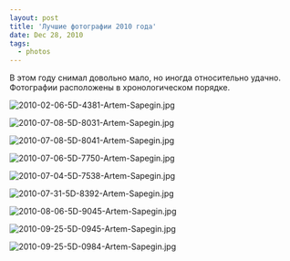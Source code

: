```yaml
---
layout: post
title: 'Лучшие фотографии 2010 года'
date: Dec 28, 2010
tags:
  - photos
---
```


В этом году снимал довольно мало, но иногда относительно удачно. Фотографии расположены в хронологическом порядке.

![2010-02-06-5D-4381-Artem-Sapegin.jpg](photo://1219)

<!--more-->

![2010-07-08-5D-8031-Artem-Sapegin.jpg](photo://255)

![2010-07-08-5D-8041-Artem-Sapegin.jpg](photo://256)

![2010-07-06-5D-7750-Artem-Sapegin.jpg](photo://237)

![2010-07-04-5D-7538-Artem-Sapegin.jpg](photo://232)

![2010-07-31-5D-8392-Artem-Sapegin.jpg](photo://1163)

![2010-08-06-5D-9045-Artem-Sapegin.jpg](photo://1166)

![2010-09-25-5D-0945-Artem-Sapegin.jpg](photo://386)

![2010-09-25-5D-0984-Artem-Sapegin.jpg](photo://387)
